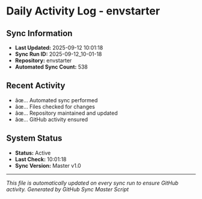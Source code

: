 ﻿# Daily Activity Log - envstarter

## Sync Information
- **Last Updated:** 2025-09-12 10:01:18
- **Sync Run ID:** 2025-09-12_10-01-18
- **Repository:** envstarter
- **Automated Sync Count:** 538

## Recent Activity
- âœ… Automated sync performed
- âœ… Files checked for changes
- âœ… Repository maintained and updated
- âœ… GitHub activity ensured

## System Status
- **Status:** Active
- **Last Check:** 10:01:18
- **Sync Version:** Master v1.0

---
*This file is automatically updated on every sync run to ensure GitHub activity.*
*Generated by GitHub Sync Master Script*
